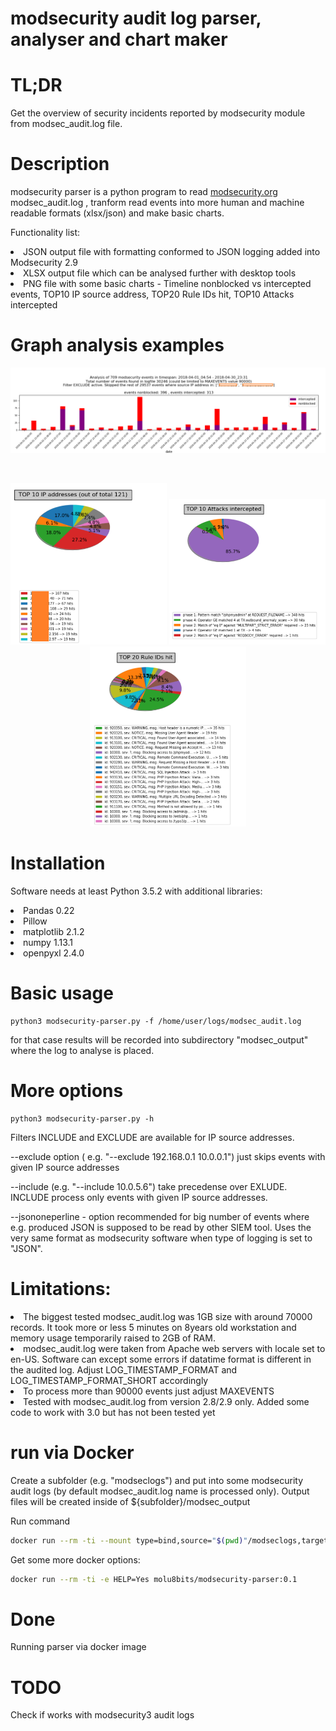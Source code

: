 # modsecurity audit log parser, analyser and chart maker

# TL;DR
Get the overview of security incidents reported by modsecurity module from modsec_audit.log file.


# Description
modsecurity parser is a python program to read <a href="https://www.modsecurity.org/">modsecurity.org</a> modsec_audit.log , tranform read events into more human and machine readable formats (xlsx/json) and make basic charts.


<p>
Functionality list:
  <li>JSON output file with formatting conformed to JSON logging added into Modsecurity 2.9</li>
  <li>XLSX output file which can be analysed further with desktop tools</li>
  <li>PNG file with some basic charts - Timeline nonblocked vs intercepted events, TOP10 IP source address, TOP20 Rule IDs hit, TOP10 Attacks intercepted</li>



# Graph analysis examples
<p align="left">
   <img src="/images/timeline.png" width="950" />
</p>
<br>
<p align="center">

   <img src="/images/top10ipaddresses.png" width="250" />
   <img src="/images/top10intercepted.png" width="250" />
   <img src="/images/top20ruleID.png" width="250" />
  <br>
</p>



# Installation
  Software needs at least Python 3.5.2 with additional libraries:
  <li>Pandas 0.22</li>
  <li>Pillow</li>
  <li>matplotlib 2.1.2 </li>
  <li>numpy 1.13.1</li>
  <li>openpyxl 2.4.0</li> 


  
# Basic usage

```
python3 modsecurity-parser.py -f /home/user/logs/modsec_audit.log
```

for that case results will be recorded into subdirectory "modsec_output" where the log to analyse is placed.


# More options

<p>

```
python3 modsecurity-parser.py -h
```


Filters INCLUDE and EXCLUDE are available for IP source addresses.
<p>
--exclude option ( e.g. "--exclude 192.168.0.1 10.0.0.1") just skips events with given IP source addresses
<p>
--include (e.g. "--include 10.0.5.6") take precedense over EXLUDE. INCLUDE process only events with given IP source addresses.
<p>
--jsononeperline  - option recommended for big number of events where e.g. produced JSON is supposed to be read by other SIEM tool. Uses the very same format as modsecurity software when type of logging is set to "JSON". 

# Limitations:
<li>The biggest tested modsec_audit.log was 1GB size with around 70000 records. It took more or less 5 minutes on 8years old workstation and memory usage temporarily raised to 2GB of RAM.</li>
<li>modsec_audit.log were taken from Apache web servers with locale set to en-US. Software can except some errors if datatime format is different in the audited log. Adjust LOG_TIMESTAMP_FORMAT and LOG_TIMESTAMP_FORMAT_SHORT accordingly</li>
<li>To process more than 90000 events just adjust MAXEVENTS</li>
<li>Tested with modsec_audit.log from version 2.8/2.9 only. Added some code to work with 3.0 but has not been tested yet</li>

# run via Docker

Create a subfolder (e.g. "modseclogs") and put into some modsecurity audit logs (by default modsec_audit.log name is processed only).
Output files will be created inside of ${subfolder}/modsec_output

Run command

```bash
docker run --rm -ti --mount type=bind,source="$(pwd)"/modseclogs,target=/opt/mounted molu8bits/modsecurity-parser:0.1
```

Get some more docker options:
```bash
docker run --rm -ti -e HELP=Yes molu8bits/modsecurity-parser:0.1
```

# Done
Running parser via docker image

# TODO
Check if works with modsecurity3 audit logs
